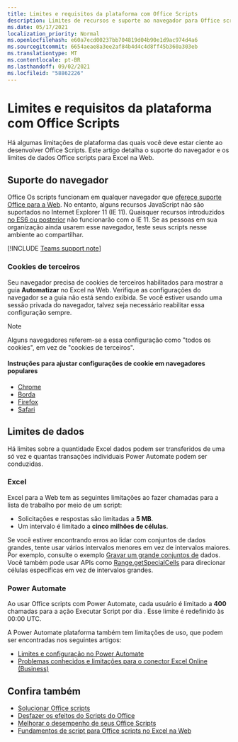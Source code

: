 ```yaml
---
title: Limites e requisitos da plataforma com Office Scripts
description: Limites de recursos e suporte ao navegador para Office scripts quando usados com Excel na Web
ms.date: 05/17/2021
localization_priority: Normal
ms.openlocfilehash: e60a7ecd00237bb704819d04b90e1d9ac974d4a6
ms.sourcegitcommit: 6654aeae8a3ee2af84b4d4c4d8ff45b360a303eb
ms.translationtype: MT
ms.contentlocale: pt-BR
ms.lasthandoff: 09/02/2021
ms.locfileid: "58862226"
---
```

# <a name="platform-limits-and-requirements-with-office-scripts"></a>Limites e requisitos da plataforma com Office Scripts

Há algumas limitações de plataforma das quais você deve estar ciente ao desenvolver Office Scripts. Este artigo detalha o suporte do navegador e os limites de dados Office scripts para Excel na Web.

## <a name="browser-support"></a>Suporte do navegador

Office Os scripts funcionam em qualquer navegador que [oferece suporte Office para a Web](https://support.microsoft.com/office/ad1303e0-a318-47aa-b409-d3a5eb44e452). No entanto, alguns recursos JavaScript não são suportados no Internet Explorer 11 (IE 11). Quaisquer recursos introduzidos [no ES6 ou posterior](https://www.w3schools.com/Js/js_es6.asp) não funcionarão com o IE 11. Se as pessoas em sua organização ainda usarem esse navegador, teste seus scripts nesse ambiente ao compartilhar.

[!INCLUDE [Teams support note](../includes/teams-support-note.md)]

### <a name="third-party-cookies"></a>Cookies de terceiros

Seu navegador precisa de cookies de terceiros habilitados para mostrar a guia **Automatizar** no Excel na Web. Verifique as configurações do navegador se a guia não está sendo exibida. Se você estiver usando uma sessão privada do navegador, talvez seja necessário reabilitar essa configuração sempre.

> [!NOTE]
> Alguns navegadores referem-se a essa configuração como "todos os cookies", em vez de "cookies de terceiros".

#### <a name="instructions-for-adjusting-cookie-settings-in-popular-browsers"></a>Instruções para ajustar configurações de cookie em navegadores populares

- [Chrome](https://support.google.com/chrome/answer/95647)
- [Borda](https://support.microsoft.com/microsoft-edge/597f04f2-c0ce-f08c-7c2b-541086362bd2)
- [Firefox](https://support.mozilla.org/kb/disable-third-party-cookies)
- [Safari](https://support.apple.com/guide/safari/manage-cookies-and-website-data-sfri11471/mac)

## <a name="data-limits"></a>Limites de dados

Há limites sobre a quantidade Excel dados podem ser transferidos de uma só vez e quantas transações individuais Power Automate podem ser conduzidas.

### <a name="excel"></a>Excel

Excel para a Web tem as seguintes limitações ao fazer chamadas para a lista de trabalho por meio de um script:

- Solicitações e respostas são limitadas a **5 MB**.
- Um intervalo é limitado a **cinco milhões de células**.

Se você estiver encontrando erros ao lidar com conjuntos de dados grandes, tente usar vários intervalos menores em vez de intervalos maiores. Por exemplo, consulte o exemplo [Gravar um grande conjuntos de](../resources/samples/write-large-dataset.md) dados. Você também pode usar APIs como [Range.getSpecialCells](/javascript/api/office-scripts/excelscript/excelscript.range#getSpecialCells_cellType__cellValueType_) para direcionar células específicas em vez de intervalos grandes.

### <a name="power-automate"></a>Power Automate

Ao usar Office scripts com Power Automate, cada usuário é limitado a **400** chamadas para a ação Executar Script por dia . Esse limite é redefinido às 00:00 UTC.

A Power Automate plataforma também tem limitações de uso, que podem ser encontradas nos seguintes artigos:

- [Limites e configuração no Power Automate](/power-automate/limits-and-config)
- [Problemas conhecidos e limitações para o conector Excel Online (Business)](/connectors/excelonlinebusiness/#known-issues-and-limitations)

## <a name="see-also"></a>Confira também

- [Solucionar Office scripts](troubleshooting.md)
- [Desfazer os efeitos do Scripts do Office](undo.md)
- [Melhorar o desempenho de seus Office Scripts](../develop/web-client-performance.md)
- [Fundamentos de script para Office scripts no Excel na Web](../develop/scripting-fundamentals.md)
